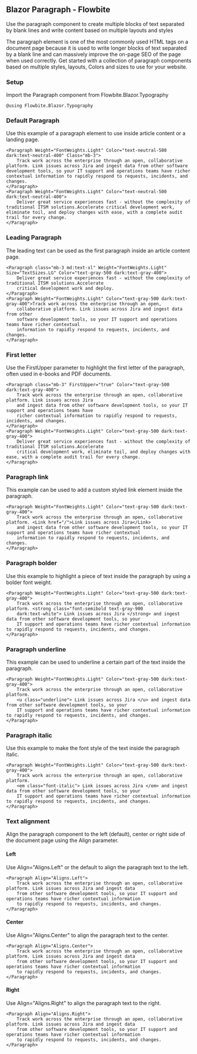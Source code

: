 ## Blazor Paragraph - Flowbite
Use the paragraph component to create multiple blocks of text separated by blank lines and write content based on multiple layouts and styles

The paragraph element is one of the most commonly used HTML tags on a document page because it is used to write longer blocks of text separated by a blank line and can massively improve the on-page SEO of the page when used correctly. Get started with a collection of paragraph components based on multiple styles, layouts, Colors and sizes to use for your website.

### Setup
Import the Paragraph component from Flowbite.Blazor.Typography

```razor
@using Flowbite.Blazor.Typography
```

### Default Paragraph
Use this example of a paragraph element to use inside article content or a landing page.

```razor
<Paragraph Weight="FontWeights.Light" Color="text-neutral-500 dark:text-neutral-400" Class="mb-3">
    Track work across the enterprise through an open, collaborative platform. Link issues across Jira and ingest data from other software development tools, so your IT support and operations teams have richer contextual information to rapidly respond to requests, incidents, and changes.
</Paragraph>
<Paragraph Weight="FontWeights.Light" Color="text-neutral-500 dark:text-neutral-400">
    Deliver great service experiences fast - without the complexity of traditional ITSM solutions.Accelerate critical development work, eliminate toil, and deploy changes with ease, with a complete audit trail for every change.
</Paragraph>
```

### Leading Paragraph
The leading text can be used as the first paragraph inside an article content page.

```razor
<Paragraph class="mb-3 md:text-xl" Weight="FontWeights.Light" Size="TextSizes.LG" Color="text-gray-500 dark:text-gray-400">
    Deliver great service experiences fast - without the complexity of traditional ITSM solutions.Accelerate 
    critical development work and deploy.
</Paragraph>
<Paragraph Weight="FontWeights.Light" Color="text-gray-500 dark:text-gray-400">Track work across the enterprise through an open, 
    collaborative platform. Link issues across Jira and ingest data from other 
    software development tools, so your IT support and operations teams have richer contextual 
    information to rapidly respond to requests, incidents, and changes.
</Paragraph>
```


### First letter
Use the FirstUpper parameter to highlight the first letter of the paragraph, often used in e-books and PDF documents.

```razor
<Paragraph class="mb-3" FirstUpper="true" Color="text-gray-500 dark:text-gray-400">
    Track work across the enterprise through an open, collaborative platform. Link issues across Jira 
    and ingest data from other software development tools, so your IT support and operations teams have 
    richer contextual information to rapidly respond to requests, incidents, and changes.
</Paragraph>
<Paragraph Weight="FontWeights.Light" Color="text-gray-500 dark:text-gray-400">
    Deliver great service experiences fast - without the complexity of traditional ITSM solutions.Accelerate 
    critical development work, eliminate toil, and deploy changes with ease, with a complete audit trail for every change.
</Paragraph>
```


### Paragraph link
This example can be used to add a custom styled link element inside the paragraph.

```razor
<Paragraph Weight="FontWeights.Light" Color="text-gray-500 dark:text-gray-400">
    Track work across the enterprise through an open, collaborative platform. <Link href="/">Link issues across Jira</Link> 
    and ingest data from other software development tools, so your IT support and operations teams have richer contextual 
    information to rapidly respond to requests, incidents, and changes.
</Paragraph>
```

### Paragraph bolder

Use this example to highlight a piece of text inside the paragraph by using a bolder font weight.
```razor
<Paragraph Weight="FontWeights.Light" Color="text-gray-500 dark:text-gray-400">
    Track work across the enterprise through an open, collaborative platform. <strong class="font-semibold text-gray-900 
    dark:text-white"> Link issues across Jira </strong> and ingest data from other software development tools, so your 
    IT support and operations teams have richer contextual information to rapidly respond to requests, incidents, and changes.
</Paragraph>
```

### Paragraph underline
This example can be used to underline a certain part of the text inside the paragraph.

```razor
<Paragraph Weight="FontWeights.Light" Color="text-gray-500 dark:text-gray-400">
    Track work across the enterprise through an open, collaborative platform.
    <u class="underline"> Link issues across Jira </u> and ingest data from other software development tools, so your 
    IT support and operations teams have richer contextual information to rapidly respond to requests, incidents, and changes.
</Paragraph>
```

### Paragraph italic
Use this example to make the font style of the text inside the paragraph italic.

```razor
<Paragraph Weight="FontWeights.Light" Color="text-gray-500 dark:text-gray-400">
    Track work across the enterprise through an open, collaborative platform.
    <em class="font-italic"> Link issues across Jira </em> and ingest data from other software development tools, so your 
    IT support and operations teams have richer contextual information to rapidly respond to requests, incidents, and changes.
</Paragraph>
```

### Text alignment
Align the paragraph component to the left (default), center or right side of the document page using the Align parameter.

#### Left
Use Align="Aligns.Left" or the default to align the paragraph text to the left.

```razor
<Paragraph Align="Aligns.Left">
    Track work across the enterprise through an open, collaborative platform. Link issues across Jira and ingest data 
    from other software development tools, so your IT support and operations teams have richer contextual information 
    to rapidly respond to requests, incidents, and changes.
</Paragraph>
```

#### Center
Use Align="Aligns.Center" to align the paragraph text to the center.

```razor
<Paragraph Align="Aligns.Center">
    Track work across the enterprise through an open, collaborative platform. Link issues across Jira and ingest data 
    from other software development tools, so your IT support and operations teams have richer contextual information 
    to rapidly respond to requests, incidents, and changes.
</Paragraph>
```

#### Right
Use Align="Aligns.Right" to align the paragraph text to the right.

```razor
<Paragraph Align="Aligns.Right">
    Track work across the enterprise through an open, collaborative platform. Link issues across Jira and ingest data 
    from other software development tools, so your IT support and operations teams have richer contextual information 
    to rapidly respond to requests, incidents, and changes.
</Paragraph>
```
